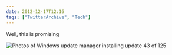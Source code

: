 ```yaml
---
date: 2012-12-17T12:16
tags: ["TwitterArchive", "Tech"]
---
```

Well, this is promising

![Photos of Windows update manager installing update 43 of 125](https://cdn.geekyaubergine.com/twitter_archive/280466376194416642-A-RqruTCYAEGyb6.jpg)
